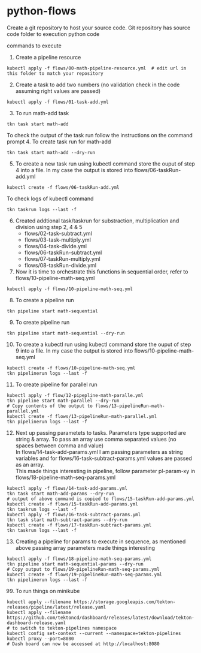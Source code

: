 # python-flows

Create a git repository to host your source code. Git repository has source code folder to execution python code

commands to execute
1. Create a pipeline resource
```
kubectl apply -f flows/00-math-pipeline-resource.yml  # edit url in this folder to match your repository
```
2. Create a task to add two numbers (no validation check in the code assuming right values are passed)
```
kubectl apply -f flows/01-task-add.yml
```
3. To run math-add task
```
tkn task start math-add
```
To check the output of the task run follow the instructions on the command prompt
4. To create task run for math-add
```
tkn task start math-add --dry-run
```
5. To create a new task run using kubectl command store the ouput of step 4 into a file.  In my case the output is stored into flows/06-taskRun-add.yml
```
kubectl create -f flows/06-taskRun-add.yml
```
To check logs of kubectl command
```
tkn taskrun logs --last -f
```
6. Created addtional task/taskrun for substraction, multiplication and division using step 2, 4 & 5
    * flows/02-task-subtract.yml
    * flows/03-task-multiply.yml
    * flows/04-task-divide.yml
    * flows/06-taskRun-subtract.yml
    * flows/07-taskRun-multiply.yml
    * flows/08-taskRun-divide.yml
7. Now it is time to orchestrate this functions in sequential order, refer to flows/10-pipeline-math-seq.yml
```
kubectl apply -f flows/10-pipeline-math-seq.yml
```
8. To create a pipeline run
```
tkn pipeline start math-sequential
```
9. To create pipeline run
```
tkn pipeline start math-sequential --dry-run
```
10. To create a kubectl run using kubectl command store the ouput of step 9 into a file.  In my case the output is stored into flows/10-pipeline-math-seq.yml
```
kubectl create -f flows/10-pipeline-math-seq.yml
tkn pipelinerun logs --last -f
```
11. To create pipeline for parallel run
```
kubectl apply -f flow/12-pipepline-math-paralle.yml
tkn pipeline start math-parallel --dry-run
# Copy contents of the output to flows/13-pipelineRun-math-parallel.yml
kubectl create -f flows/13-pipelineRun-math-parallel.yml
tkn pipelinerun logs --last -f
```
12. Next up passing parametets to tasks.  Parameters type supported are string & array.  To pass an array use comma separated values (no spaces between comma and value) \
    In flows/14-task-add-params.yml I am passing parameters as string variables and for flows/16-task-subtract-params.yml values are passed as an array.  \
    This made things interesting in pipeline, follow parameter pl-param-xy in flows/18-pipeline-math-seq-params.yml
```
kubectl apply -f flows/14-task-add-params.yml
tkn task start math-add-params --dry-run
# output of above command is copied to flows/15-taskRun-add-params.yml
kubectl create -f flows/15-taskRun-add-params.yml
tkn taskrun logs --last -f
kubectl apply -f flows/16-task-subtract-params.yml
tkn task start math-subtract-params --dry-run
kubectl create -f flows/17-taskRun-subtract-params.yml
tkn taskrun logs --last -f
```
13. Creating a pipeline for params to execute in sequence, as mentioned above passing array parameters made things interesting
```
kubectl apply -f flows/18-pipeline-math-seq-params.yml
tkn pipeline start math-sequential-params --dry-run
# Copy output to flows/19-pipelineRun-math-seq-params.yml
kubectl create -f flows/19-pipelineRun-math-seq-params.yml
tkn pipelinerun logs --last -f
```

99. To run things on minikube
```
kubectl apply --filename https://storage.googleapis.com/tekton-releases/pipeline/latest/release.yaml
kubectl apply --filename https://github.com/tektoncd/dashboard/releases/latest/download/tekton-dashboard-release.yaml
# to switch to tekton-pipelines namespace
kubectl config set-context --current --namespace=tekton-pipelines
kubectl proxy --port=8080
# Dash board can now be accessed at http://localhost:8080
```